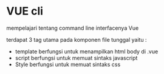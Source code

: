 # VUE cli

mempelajari tentang command line interfacenya Vue

terdapat 3 tag utama pada komponen file tunggal yaitu : 

* template
berfungsi untuk menampilkan html body di .vue
* script
berfungsi untuk memuat sintaks javascript
* Style
berfungsi untuk memuat sintaks css


